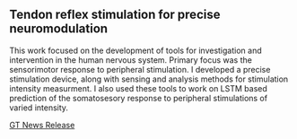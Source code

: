 ## Tendon reflex stimulation for precise neuromodulation

This work focused on the development of tools for investigation and intervention in the human nervous system. Primary focus was the sensorimotor response to peripheral stimulation. 
I developed a precise stimulation device, along with sensing and analysis methods for stimulation intensity measurment. I also used these tools to work on LSTM based prediction of the somatosesory response to peripheral stimulations of varied intensity. 


[GT News Release](https://research.gatech.edu/if-i-had-hammer-simple-tool-enable-remote-neurological-examinations)


